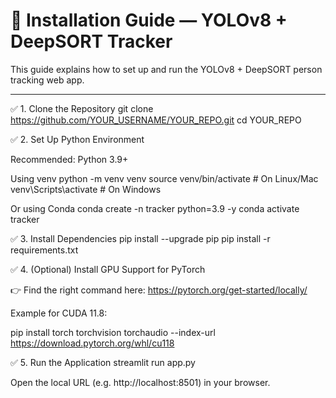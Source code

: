 
# 🔧 Installation Guide — YOLOv8 + DeepSORT Tracker

This guide explains how to set up and run the YOLOv8 + DeepSORT person tracking web app.

---

 ✅ 1. Clone the Repository
git clone https://github.com/YOUR_USERNAME/YOUR_REPO.git
cd YOUR_REPO

✅ 2. Set Up Python Environment

Recommended: Python 3.9+

Using venv
python -m venv venv
source venv/bin/activate      # On Linux/Mac
venv\Scripts\activate         # On Windows

Or using Conda
conda create -n tracker python=3.9 -y
conda activate tracker

✅ 3. Install Dependencies
pip install --upgrade pip
pip install -r requirements.txt

✅ 4. (Optional) Install GPU Support for PyTorch

👉 Find the right command here: https://pytorch.org/get-started/locally/

Example for CUDA 11.8:

pip install torch torchvision torchaudio --index-url https://download.pytorch.org/whl/cu118

✅ 5. Run the Application
streamlit run app.py

Open the local URL (e.g. http://localhost:8501) in your browser.
